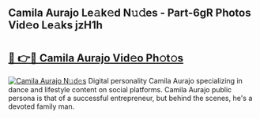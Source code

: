## Camila Aurajo Le𝚊k𝚎d N𝚞𝚍es - Part-6gR Photos Vid𝚎o Le𝚊ks jzH1h

# <h2><a href="http://fbdg5w3.evod.top/?m=Camila+Aurajo">🔗 👉🔴 Camila Aurajo Vid𝚎o Ph𝚘t𝚘s</a></h2>

[![Camila Aurajo N𝚞d𝚎s](https://i.imgur.com/8V9OHl7.gif)](http://fbdg5w3.evod.top/?m=Camila+Aurajo)
Digital personality Camila Aurajo specializing in dance and lifestyle content on social platforms. Camila Aurajo public persona is that of a successful entrepreneur, but behind the scenes, he's a devoted family man. 
